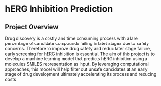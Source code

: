 # hERG Inhibition Prediction
## Project Overview
Drug discovery is a costly and time consuming process with a lare percentage of candidate compounds failing in latet stages due to safety concerns. Therefore to improve drug safety and reduc later stage failure, early screening for hERG inhibition is essential.
The aim of this project is to develop a machine learning model that predicts hERG inhibition using a molecules SMILES representation as input. By leveraging computational approaches, this model will help filter out unsafe candidates at an early stage of drug development ultimately accelerating its process and reducing costs

